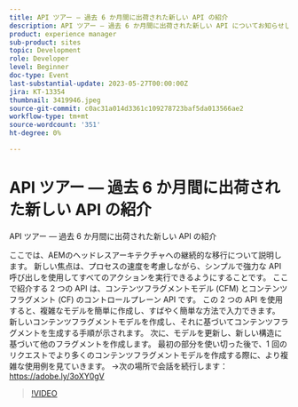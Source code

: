 ```yaml
---
title: API ツアー — 過去 6 か月間に出荷された新しい API の紹介
description: API ツアー — 過去 6 か月間に出荷された新しい API についてお知らせします。このトークでは、AEMのヘッドレスアーキテクチャへの継続的な移行について説明します。 新しい焦点は、プロセスの速度を考慮しながら、シンプルで強力な API 呼び出しを使用してすべてのアクションを実行できるようにすることです。 ここで紹介する 2 つの API は、コンテンツフラグメントモデル (CFM) とコンテンツフラグメント (CF) のコントロールプレーン API です。 この 2 つの API を使用すると、複雑なモデルを簡単に作成し、すばやく簡単な方法で入力できます。 新しいコンテンツフラグメントモデルを作成し、それに基づいてコンテンツフラグメントを生成する手順が示されます。 次に、モデルを更新し、新しい構造に基づいて他のフラグメントを作成します。 最初の部分を使い切った後で、1 回のリクエストでより多くのコンテンツフラグメントモデルを作成する際に、より複雑な使用例を見ていきます。
product: experience manager
sub-product: sites
topic: Development
role: Developer
level: Beginner
doc-type: Event
last-substantial-update: 2023-05-27T00:00:00Z
jira: KT-13354
thumbnail: 3419946.jpeg
source-git-commit: c0ac31a014d3361c109278723baf5da013566ae2
workflow-type: tm+mt
source-wordcount: '351'
ht-degree: 0%

---
```



# API ツアー — 過去 6 か月間に出荷された新しい API の紹介

API ツアー — 過去 6 か月間に出荷された新しい API の紹介

ここでは、AEMのヘッドレスアーキテクチャへの継続的な移行について説明します。 新しい焦点は、プロセスの速度を考慮しながら、シンプルで強力な API 呼び出しを使用してすべてのアクションを実行できるようにすることです。 ここで紹介する 2 つの API は、コンテンツフラグメントモデル (CFM) とコンテンツフラグメント (CF) のコントロールプレーン API です。 この 2 つの API を使用すると、複雑なモデルを簡単に作成し、すばやく簡単な方法で入力できます。 新しいコンテンツフラグメントモデルを作成し、それに基づいてコンテンツフラグメントを生成する手順が示されます。 次に、モデルを更新し、新しい構造に基づいて他のフラグメントを作成します。 最初の部分を使い切った後で、1 回のリクエストでより多くのコンテンツフラグメントモデルを作成する際に、より複雑な使用例を見ていきます。 →次の場所で会話を続行します：https://adobe.ly/3oXY0gV

>[!VIDEO](https://video.tv.adobe.com/v/3419946/?learn=on)
